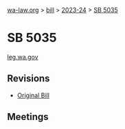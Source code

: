 [wa-law.org](/) > [bill](/bill/) > [2023-24](/bill/2023-24/) > [SB 5035](/bill/2023-24/sb/5035/)

# SB 5035
[leg.wa.gov](https://app.leg.wa.gov/billsummary?BillNumber=5035&Year=2023&Initiative=false)

## Revisions
* [Original Bill](1/)

## Meetings